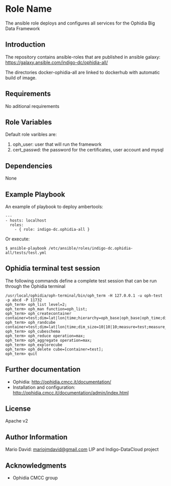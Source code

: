 Role Name
=========

The ansible role deploys and configures all services for the Ophidia Big
Data Framework

Introduction
------------

The repository contains ansible-roles that are published in
ansible galaxy: https://galaxy.ansible.com/indigo-dc/ophidia-all/

The directories docker-ophidia-all are linked to
dockerhub with automatic build of image.

Requirements
------------

No aditional requirements

Role Variables
--------------

Default role varibles are:

1. oph_user: user that will run the framework
2. cert_passwd: the password for the certificates, user account and mysql

Dependencies
------------

None

Example Playbook
----------------


An example of playbook to deploy ambertools:

```
---
- hosts: localhost
  roles:
    - { role: indigo-dc.ophidia-all }
```

Or execute:

```
$ ansible-playbook /etc/ansible/roles/indigo-dc.ophidia-all/tests/test.yml
```

Ophidia terminal test session
-----------------------------

The following commands define a complete test session that can be run through the Ophidia terminal

```
/usr/local/ophidia/oph-terminal/bin/oph_term -H 127.0.0.1 -u oph-test -p abcd -P 11732
oph_term> oph_list level=2;
oph_term> oph_man function=oph_list;
oph_term> oph_createcontainer container=test;dim=lat|lon|time;hierarchy=oph_base|oph_base|oph_time;dim_type=double|double|double;
oph_term> oph_randcube container=test;dim=lat|lon|time;dim_size=10|10|10;measure=test;measure_type=double;nfrag=10;ntuple=10;concept_level=c|c|d;exp_ndim=2;compressed=no; 
oph_term> oph_cubeschema
oph_term> oph_reduce operation=max;
oph_term> oph_aggregate operation=max;
oph_term> oph_explorecube
oph_term> oph_delete cube=[container=test];
oph_term> quit
```

Further documentation
---------------------

* Ophidia: http://ophidia.cmcc.it/documentation/
* Installation and configuration: http://ophidia.cmcc.it/documentation/admin/index.html

License
-------

Apache v2

Author Information
------------------

Mario David: mariojmdavid@gmail.com
LIP and Indigo-DataCloud project

Acknowledgments
---------------

* Ophidia CMCC group